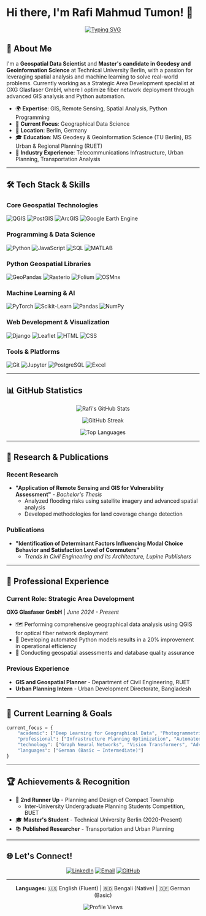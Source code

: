# Hi there, I'm Rafi Mahmud Tumon! 👋

<div align="center">
  
[![Typing SVG](https://readme-typing-svg.herokuapp.com?font=Fira+Code&pause=1000&color=2F81F7&center=true&vCenter=true&width=435&lines=Geospatial+Data+Scientist;GIS+%26+Remote+Sensing+Specialist;Master's+Student+at+TU+Berlin)](https://git.io/typing-svg)

</div>

## 🎯 About Me

I'm a **Geospatial Data Scientist** and **Master's candidate in Geodesy and Geoinformation Science** at Technical University Berlin, with a passion for leveraging spatial analysis and machine learning to solve real-world problems. Currently working as a Strategic Area Development specialist at OXG Glasfaser GmbH, where I optimize fiber network deployment through advanced GIS analysis and Python automation.

- 🌍 **Expertise**: GIS, Remote Sensing, Spatial Analysis, Python Programming
- 🔭 **Current Focus**: Geographical Data Science
- 📍 **Location**: Berlin, Germany
- 🎓 **Education**: MS Geodesy & Geoinformation Science (TU Berlin), BS Urban & Regional Planning (RUET)
- 💼 **Industry Experience**: Telecommunications Infrastructure, Urban Planning, Transportation Analysis

---

## 🛠️ Tech Stack & Skills

### **Core Geospatial Technologies**
![QGIS](https://img.shields.io/badge/QGIS-3.34-589632?style=for-the-badge&logo=qgis&logoColor=white)
![PostGIS](https://img.shields.io/badge/PostGIS-336791?style=for-the-badge&logo=postgresql&logoColor=white)
![ArcGIS](https://img.shields.io/badge/ArcGIS-2C5282?style=for-the-badge&logo=esri&logoColor=white)
![Google Earth Engine](https://img.shields.io/badge/Google_Earth_Engine-4285F4?style=for-the-badge&logo=google-earth&logoColor=white)

### **Programming & Data Science**
![Python](https://img.shields.io/badge/Python-3776AB?style=for-the-badge&logo=python&logoColor=white)
![JavaScript](https://img.shields.io/badge/JavaScript-F7DF1E?style=for-the-badge&logo=javascript&logoColor=black)
![SQL](https://img.shields.io/badge/SQL-336791?style=for-the-badge&logo=postgresql&logoColor=white)
![MATLAB](https://img.shields.io/badge/MATLAB-FF6500?style=for-the-badge&logo=mathworks&logoColor=white)

### **Python Geospatial Libraries**
![GeoPandas](https://img.shields.io/badge/GeoPandas-000000?style=for-the-badge&logo=pandas&logoColor=white)
![Rasterio](https://img.shields.io/badge/Rasterio-4CAF50?style=for-the-badge)
![Folium](https://img.shields.io/badge/Folium-77B829?style=for-the-badge&logo=leaflet&logoColor=white)
![OSMnx](https://img.shields.io/badge/OSMnx-FF6B6B?style=for-the-badge)

### **Machine Learning & AI**
![PyTorch](https://img.shields.io/badge/PyTorch-EE4C2C?style=for-the-badge&logo=pytorch&logoColor=white)
![Scikit-Learn](https://img.shields.io/badge/scikit--learn-F7931E?style=for-the-badge&logo=scikit-learn&logoColor=white)
![Pandas](https://img.shields.io/badge/Pandas-150458?style=for-the-badge&logo=pandas&logoColor=white)
![NumPy](https://img.shields.io/badge/NumPy-013243?style=for-the-badge&logo=numpy&logoColor=white)

### **Web Development & Visualization**
![Django](https://img.shields.io/badge/Django-092E20?style=for-the-badge&logo=django&logoColor=white)
![Leaflet](https://img.shields.io/badge/Leaflet-199900?style=for-the-badge&logo=leaflet&logoColor=white)
![HTML](https://img.shields.io/badge/HTML-E34F26?style=for-the-badge&logo=html5&logoColor=white)
![CSS](https://img.shields.io/badge/CSS-1572B6?style=for-the-badge&logo=css3&logoColor=white)

### **Tools & Platforms**
![Git](https://img.shields.io/badge/Git-F05032?style=for-the-badge&logo=git&logoColor=white)
![Jupyter](https://img.shields.io/badge/Jupyter-F37626?style=for-the-badge&logo=jupyter&logoColor=white)
![PostgreSQL](https://img.shields.io/badge/PostgreSQL-336791?style=for-the-badge&logo=postgresql&logoColor=white)
![Excel](https://img.shields.io/badge/Microsoft_Excel-217346?style=for-the-badge&logo=microsoft-excel&logoColor=white)

---

## 📊 GitHub Statistics

<div align="center">
  
![Rafi's GitHub Stats](https://github-readme-stats.vercel.app/api?username=rafimt&show_icons=true&theme=radical&hide_border=true&count_private=true)

![GitHub Streak](https://github-readme-streak-stats.herokuapp.com/?user=rafimt&theme=radical&hide_border=true)

![Top Languages](https://github-readme-stats.vercel.app/api/top-langs/?username=rafimt&layout=compact&theme=radical&hide_border=true)

</div>

---

## 🔬 Research & Publications

### **Recent Research**
- **"Application of Remote Sensing and GIS for Vulnerability Assessment"** - *Bachelor's Thesis*
  - Analyzed flooding risks using satellite imagery and advanced spatial analysis
  - Developed methodologies for land coverage change detection

### **Publications**
- **"Identification of Determinant Factors Influencing Modal Choice Behavior and Satisfaction Level of Commuters"**
  - *Trends in Civil Engineering and its Architecture, Lupine Publishers*

---

## 💼 Professional Experience

### **Current Role: Strategic Area Development** 
**OXG Glasfaser GmbH** | *June 2024 - Present*
- 🗺️ Performing comprehensive geographical data analysis using QGIS for optical fiber network deployment
- 🐍 Developing automated Python models results in a 20% improvement in operational efficiency
- 🎯 Conducting geospatial assessments and database quality assurance

### **Previous Experience**
- **GIS and Geospatial Planner** - Department of Civil Engineering, RUET
- **Urban Planning Intern** - Urban Development Directorate, Bangladesh

---

## 🎯 Current Learning & Goals

```python
current_focus = {
    "academic": ["Deep Learning for Geographical Data", "Photogrammetric Computer Vision"],
    "professional": ["Infrastructure Planning Optimization", "Automated Geospatial Workflows"],
    "technology": ["Graph Neural Networks", "Vision Transformers", "Advanced QGIS Automation"],
    "languages": ["German (Basic → Intermediate)"]
}
```

---

## 🏆 Achievements & Recognition

- 🥉 **2nd Runner Up** - Planning and Design of Compact Township
  - Inter-University Undergraduate Planning Students Competition, BUET
- 🎓 **Master's Student** - Technical University Berlin (2020-Present)
- 📚 **Published Researcher** - Transportation and Urban Planning

---

## 🌐 Let's Connect!

<div align="center">

[![LinkedIn](https://img.shields.io/badge/LinkedIn-0077B5?style=for-the-badge&logo=linkedin&logoColor=white)](https://linkedin.com/in/rafi-mahmud-81171a14b)
[![Email](https://img.shields.io/badge/Email-D14836?style=for-the-badge&logo=gmail&logoColor=white)](mailto:rmtumon@gmail.com)
[![GitHub](https://img.shields.io/badge/GitHub-100000?style=for-the-badge&logo=github&logoColor=white)](https://github.com/rafimt)

</div>

---

<div align="center">

**Languages:** 🇺🇸 English (Fluent) | 🇧🇩 Bengali (Native) | 🇩🇪 German (Basic)

![Profile Views](https://komarev.com/ghpvc/?username=rafimt&color=blue&style=flat-square)

</div>
